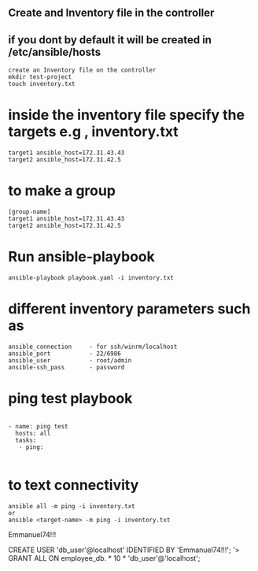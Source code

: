 ## Create and Inventory file in the controller
## if you dont by default it will be created in /etc/ansible/hosts 
```
create an Inventory file on the controller
mkdir test-project 
touch inventory.txt
```

# inside the inventory file specify the targets e.g , inventory.txt 
```
target1 ansible_host=172.31.43.43
target2 ansible_host=172.31.42.5
```

# to make a group
```
[group-name]
target1 ansible_host=172.31.43.43
target2 ansible_host=172.31.42.5
```

# Run ansible-playbook
```
ansible-playbook playbook.yaml -i inventory.txt
```

# different inventory parameters such as 
```
ansible_connection     - for ssh/winrm/localhost
ansible_port           - 22/6986
ansible_user           - root/admin
ansible-ssh_pass       - password
```

# ping test playbook
```

- name: ping test
  hosts: all
  tasks:
   - ping: 
  
```

# to text connectivity
```
ansible all -m ping -i inventory.txt
or 
ansible <target-name> -m ping -i inventory.txt
```


Emmanuel74!!!


CREATE USER 'db_user'@localhost' IDENTIFIED BY 'Emmanuel74!!!';
    '> GRANT ALL ON employee_db. * 10 * 'db_user'@'localhost';